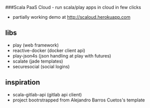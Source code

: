 ###Scala PaaS Cloud - run scala/play apps in cloud in few clicks

- partially working demo at http://scaloud.herokuapp.com

## libs
- play (web framework)
- reactive-docker (docker client api)
- play-json4s (json handling at play with futures)
- scalate (jade templates)
- securesocial (social logins)

## inspiration
- scala-gitlab-api (gitlab api client)
- project bootrstrapped from Alejandro Barros Cuetos's template